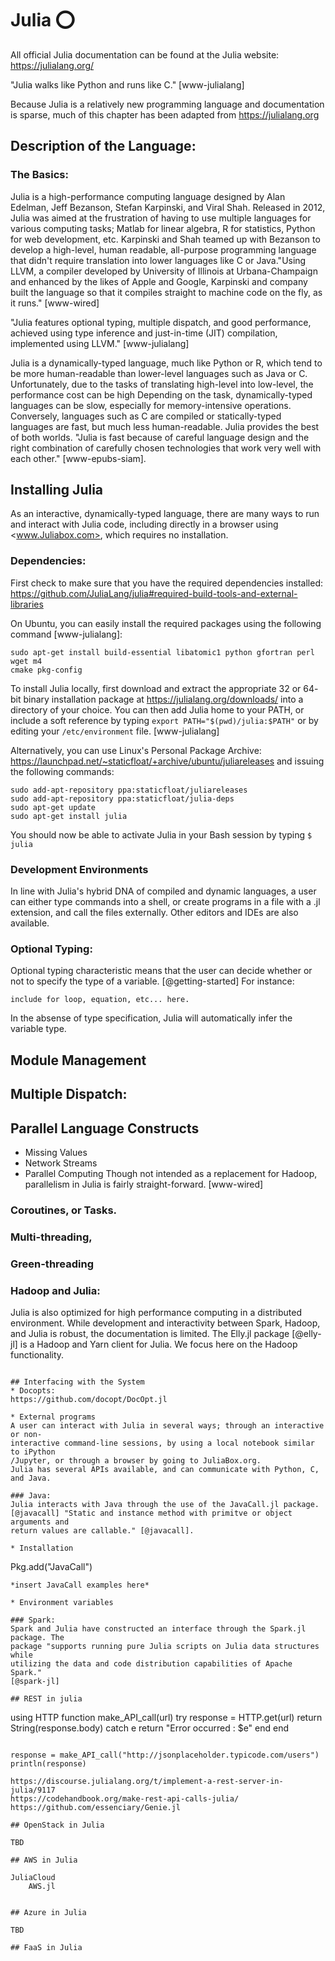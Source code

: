 # Julia :o:

All official Julia documentation can be found at the Julia website:
<https://julialang.org/>

"Julia walks like Python and runs like C." [www-julialang]

Because Julia is a relatively new programming language and documentation is
sparse, much of this chapter has been adapted from <https://julialang.org>

## Description of the Language:

### The Basics: 

Julia is a high-performance computing language designed by Alan Edelman,
Jeff Bezanson, Stefan Karpinski, and Viral Shah. Released in 2012, Julia was
aimed at the frustration of having to use multiple languages for various
computing tasks; Matlab for linear algebra, R for statistics, Python for web
development, etc. Karpinski and Shah teamed up with Bezanson to develop a
high-level, human readable, all-purpose programming language that didn't
require translation into lower languages like C or Java."Using LLVM, a compiler
developed by University  of Illinois at Urbana-Champaign and enhanced by the 
likes of Apple and Google, Karpinski and company built the language so that it 
compiles straight to machine code on the fly, as it runs." [www-wired]

"Julia features optional typing, multiple dispatch, and good performance, 
achieved using type inference and just-in-time (JIT) compilation, implemented 
using LLVM." [www-julialang] 

Julia is a dynamically-typed language, much like Python or R, which tend to be
more human-readable than lower-level languages such as Java or C. Unfortunately,
due to the tasks of translating high-level into low-level, the performance cost
can be high  Depending on the task, dynamically-typed languages can be slow,
especially for memory-intensive operations.  Conversely, languages such as C are
compiled or statically-typed languages are fast, but much less human-readable.
Julia provides the best of both worlds. "Julia is fast because of careful 
language design and the right combination of carefully chosen technologies that 
work very well with each other." [www-epubs-siam].

## Installing Julia
As an interactive, dynamically-typed language, there are many ways to run and
interact with Julia code, including directly in a browser using
<www.Juliabox.com>, which requires no installation. 

### Dependencies: 
First check to make sure that you have the required dependencies installed:
<https://github.com/JuliaLang/julia#required-build-tools-and-external-libraries>

On Ubuntu, you can easily install the required packages using the following
command [www-julialang]:
```
sudo apt-get install build-essential libatomic1 python gfortran perl wget m4
cmake pkg-config
```

To install Julia locally, first download and extract the appropriate 32 or 64-
bit binary installation package at <https://julialang.org/downloads/> into a
directory of your choice. You can then add Julia home to your PATH, or
include a soft reference by typing ```export PATH="$(pwd)/julia:$PATH"``` or by
editing your ```/etc/environment``` file. [www-julialang]

Alternatively, you can use Linux's Personal Package Archive:
<https://launchpad.net/~staticfloat/+archive/ubuntu/juliareleases> and issuing
the following commands: 
```
sudo add-apt-repository ppa:staticfloat/juliareleases
sudo add-apt-repository ppa:staticfloat/julia-deps
sudo apt-get update
sudo apt-get install julia
```

You should now be able to activate Julia in your Bash session by typing
```$ julia```

### Development Environments
In line with Julia's hybrid DNA of compiled and dynamic languages, a user can
either type commands into a shell, or create programs in a file with a .jl
extension, and call the files externally. Other editors and IDEs are also
available. 

### Optional Typing:
Optional typing characteristic means that the user can decide whether or not to
specify  the type of a variable. [@getting-started] For instance:

```
include for loop, equation, etc... here. 
```
In the absense of type specification, Julia will automatically infer the
variable type. 


## Module Management
## Multiple Dispatch: 
## Parallel Language Constructs

* Missing Values
* Network Streams
* Parallel Computing
Though not intended as a replacement for Hadoop, parallelism in Julia is fairly
straight-forward. [www-wired]

### Coroutines, or Tasks. 
### Multi-threading,
### Green-threading
### Hadoop and Julia:
Julia is also optimized for high performance computing in a distributed
environment. While development and interactivity between Spark, Hadoop, and
Julia is robust, the documentation is limited. The Elly.jl package [@elly-jl]
is a Hadoop and Yarn client for Julia. We focus here on the Hadoop
functionality. 


```

## Interfacing with the System
* Docopts: 
https://github.com/docopt/DocOpt.jl

* External programs
A user can interact with Julia in several ways; through an interactive or non-
interactive command-line sessions, by using a local notebook similar to iPython
/Jupyter, or through a browser by going to JuliaBox.org.
Julia has several APIs available, and can communicate with Python, C, and Java.

### Java:
Julia interacts with Java through the use of the JavaCall.jl package.
[@javacall] "Static and instance method with primitve or object arguments and 
return values are callable." [@javacall]. 

* Installation
```
Pkg.add("JavaCall")
```
*insert JavaCall examples here*

* Environment variables

### Spark:
Spark and Julia have constructed an interface through the Spark.jl package. The
package "supports running pure Julia scripts on Julia data structures while
utilizing the data and code distribution capabilities of Apache Spark."
[@spark-jl]

## REST in julia
```
using HTTP
function make_API_call(url)
    try
        response = HTTP.get(url)
        return String(response.body)
    catch e
        return "Error occurred : $e"
    end
end
```

response = make_API_call("http://jsonplaceholder.typicode.com/users")
println(response)

https://discourse.julialang.org/t/implement-a-rest-server-in-julia/9117
https://codehandbook.org/make-rest-api-calls-julia/
https://github.com/essenciary/Genie.jl

## OpenStack in Julia

TBD

## AWS in Julia

JuliaCloud
	AWS.jl
	

## Azure in Julia

TBD

## FaaS in Julia

